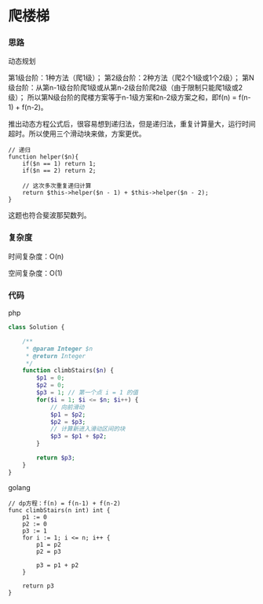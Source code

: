 # 爬楼梯

### 思路

动态规划

第1级台阶：1种方法（爬1级）；
第2级台阶：2种方法（爬2个1级或1个2级）；
第N级台阶：从第n-1级台阶爬1级或从第n-2级台阶爬2级（由于限制只能爬1级或2级）；
所以第N级台阶的爬楼方案等于n-1级方案和n-2级方案之和，即f(n) = f(n-1) + f(n-2)。

推出动态方程公式后，很容易想到递归法，但是递归法，重复计算量大，运行时间超时。所以使用三个滑动块来做，方案更优。

```
// 递归
function helper($n){
    if($n == 1) return 1;
    if($n == 2) return 2;

    // 这次多次重复递归计算
    return $this->helper($n - 1) + $this->helper($n - 2);
}
```

这题也符合斐波那契数列。

### 复杂度

时间复杂度：O(n)

空间复杂度：O(1)

### 代码

php

```php
class Solution {

    /**
     * @param Integer $n
     * @return Integer
     */
    function climbStairs($n) {
        $p1 = 0;
        $p2 = 0;
        $p3 = 1; // 第一个点 i = 1 的值
        for($i = 1; $i <= $n; $i++) {
            // 向前滑动
            $p1 = $p2;
            $p2 = $p3;
            // 计算新进入滑动区间的块
            $p3 = $p1 + $p2;
        }

        return $p3;
    }
}
```

golang

```golang
// dp方程：f(n) = f(n-1) + f(n-2)
func climbStairs(n int) int {
	p1 := 0
	p2 := 0
	p3 := 1
	for i := 1; i <= n; i++ {
		p1 = p2
		p2 = p3
		
		p3 = p1 + p2
	}
	
	return p3
}
```